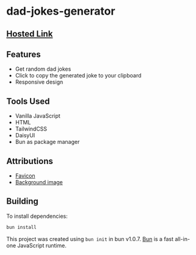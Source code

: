 # dad-jokes-generator

## [Hosted Link](https://nirzon47-dad-jokes.vercel.app/)

## Features

- Get random dad jokes
- Click to copy the generated joke to your clipboard
- Responsive design

## Tools Used

- Vanilla JavaScript
- HTML
- TailwindCSS
- DaisyUI
- Bun as package manager

## Attributions

- [Favicon](https://www.flaticon.com/free-icon/laugh_4265826?term=jokes&page=1&position=4&origin=search&related_id=4265826)
- [Background image](https://www.freepik.com/free-vector/emoticons-with-empty-space-background_10503426.htm#query=emoji%20background&position=2&from_view=keyword&track=ais)

## Building

To install dependencies:

```bash
bun install
```

This project was created using `bun init` in bun v1.0.7. [Bun](https://bun.sh) is a fast all-in-one JavaScript runtime.
